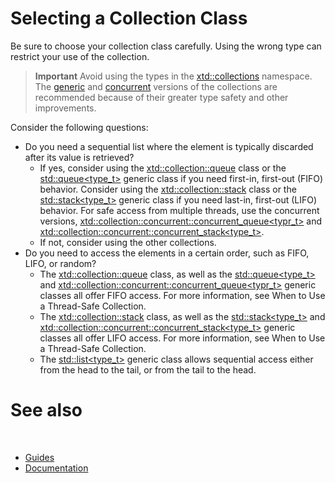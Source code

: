 # Selecting a Collection Class

Be sure to choose your collection class carefully. Using the wrong type can restrict your use of the collection.

> **Important**
> Avoid using the types in the [xtd::collections](https://gammasoft71.github.io/xtd/reference_guides/latest/namespacextd_1_1collections.html) namespace. The [generic](https://en.cppreference.com/w/cpp/container) and [concurrent](javascript:void(0)) versions of the collections are recommended because of their greater type safety and other improvements.

Consider the following questions:

* Do you need a sequential list where the element is typically discarded after its value is retrieved?
  * If yes, consider using the [xtd::collection::queue](javascript:void(0)) class or the [std::queue<type_t>](https://en.cppreference.com/w/cpp/container/queue) generic class if you need first-in, first-out (FIFO) behavior. Consider using the [xtd::collection::stack](javascript:void(0)) class or the [std::stack<type_t>](https://en.cppreference.com/w/cpp/container/stack) generic class if you need last-in, first-out (LIFO) behavior. For safe access from multiple threads, use the concurrent versions, [xtd::collection::concurrent::concurrent_queue<typr_t>](javascript:void(0)) and [xtd::collection::concurrent::concurrent_stack<type_t>](javascript:void(0)).
  * If not, consider using the other collections.
* Do you need to access the elements in a certain order, such as FIFO, LIFO, or random?
  * The [xtd::collection::queue](javascript:void(0)) class, as well as the [std::queue<type_t>](https://en.cppreference.com/w/cpp/container/queue) and [xtd::collection::concurrent::concurrent_queue<typr_t>](javascript:void(0)) generic classes all offer FIFO access. For more information, see When to Use a Thread-Safe Collection.
  * The  [xtd::collection::stack](javascript:void(0)) class, as well as the [std::stack<type_t>](https://en.cppreference.com/w/cpp/container/stack) and [xtd::collection::concurrent::concurrent_stack<type_t>](javascript:void(0)) generic classes all offer LIFO access. For more information, see When to Use a Thread-Safe Collection.
  * The [std::list<type_t>](https://en.cppreference.com/w/cpp/container/list) generic class allows sequential access either from the head to the tail, or from the tail to the head.

# See also
​
* [Guides](/docs/documentation/Guides)
* [Documentation](/docs/documentation)

[//]: # (https://learn.microsoft.com/en-us/dotnet/standard/collections/selecting-a-collection-class)
